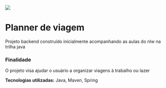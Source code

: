 ![](https://efficient-sloth-d85.notion.site/image/https%3A%2F%2Fprod-files-secure.s3.us-west-2.amazonaws.com%2F08f749ff-d06d-49a8-a488-9846e081b224%2F3f21d8dc-cabc-44f5-836d-5e0d4675d060%2FNLW_Journey_(1).png?table=block&id=013b69ad-7989-4122-824a-bd76bc0dab9b&spaceId=08f749ff-d06d-49a8-a488-9846e081b224&width=250&userId=&cache=v2)

# Planner de viagem
Projeto backend construído inicialmente acompanhando as aulas do nlw na trilha java

### Finalidade
O projeto visa ajudar o usuário a organizar viagens à trabalho ou lazer

**Tecnologias utilizadas:** Java, Maven, Spring